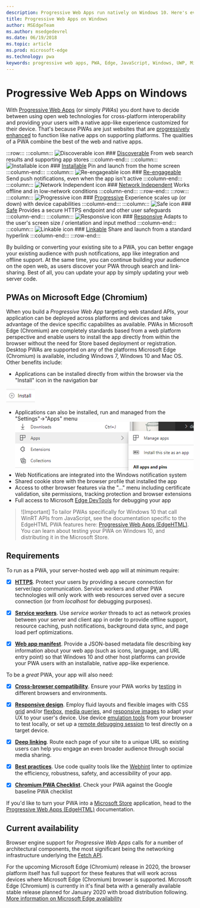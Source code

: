 ```yaml
---
description: Progressive Web Apps run natively on Windows 10. Here's everything you need to know as a web developer.
title: Progressive Web Apps on Windows
author: MSEdgeTeam
ms.author: msedgedevrel
ms.date: 06/19/2018
ms.topic: article
ms.prod: microsoft-edge
ms.technology: pwa
keywords: progressive web apps, PWA, Edge, JavaScript, Windows, UWP, Microsoft Store
---
```


# Progressive Web Apps on Windows

With [Progressive Web Apps](https://developer.mozilla.org/en-US/Apps/Progressive) (or simply *PWA*s) you dont have to decide between using open web technologies for cross-platform interoperability and providing your users with a native app-like experience customized for their device. That's because PWAs are just websites that are [progressively enhanced](https://alistapart.com/article/understandingprogressiveenhancement) to function like native apps on supporting platforms. The qualities of a PWA combine the best of the web and native apps. 

:::row:::
    :::column:::
        ![Discoverable icon](./progressive-web-apps/media/i_search.png)
        ### [Discoverable](https://developer.mozilla.org/en-US/Apps/Progressive/Advantages#Discoverable)
        From web search results and supporting app stores
    :::column-end:::
    :::column:::
        ![Installable icon](./progressive-web-apps/media/i_package.png)
        ### [Installable](https://developer.mozilla.org/en-US/Apps/Progressive/Advantages#Installable)
        Pin and launch from the home screen
    :::column-end:::
    :::column:::
        ![Re-engageable icon](./progressive-web-apps/media/i_push-notification.png)
        ### [Re-engageable](https://developer.mozilla.org/en-US/Apps/Progressive/Advantages#Re-engageable)
        Send push notifications, even when the app isn't active
    :::column-end:::
    :::column:::
        ![Network Independent icon](./progressive-web-apps/media/i_offline.png)
        ### [Network Independent](https://developer.mozilla.org/en-US/Apps/Progressive/Advantages#Network_independent)
        Works offline and in low-network conditions
    :::column-end:::
:::row-end:::
:::row:::
    :::column:::
        ![Progressive icon](./progressive-web-apps/media/i_progressive.png)
        ### [Progressive](https://developer.mozilla.org/en-US/Apps/Progressive/Advantages#Progressive)
        Experience scales up (or down) with device capabilities
    :::column-end:::
    :::column:::
        ![Safe icon](./progressive-web-apps/media/i_security.png)
        ### [Safe](https://developer.mozilla.org/en-US/docs/Web/Apps/Progressive/Advantages#Progressive#Safe)
        Provides a secure HTTPS endpoint and other user safeguards    
    :::column-end:::
    :::column:::
        ![Responsive icon](./progressive-web-apps/media/i_responsive.png)
        ### [Responsive](https://developer.mozilla.org/en-US/Apps/Progressive/Advantages#Responsive)
        Adapts to the user's screen size / orientation and input method
    :::column-end:::
    :::column:::
        ![Linkable icon](./progressive-web-apps/media/i_link.png)
        ### [Linkable](https://developer.mozilla.org/en-US/Apps/Progressive/Advantages#Linkable)
        Share and launch from a standard hyperlink
    :::column-end:::
:::row-end:::

By building or converting your existing site to a PWA, you can better engage your existing audience with push notifications, app like integration and offline support. At the same time, you can continue building your audience on the open web, as users discover your PWA through search and link-sharing. Best of all, you can update your app by simply updating your web server code.

## PWAs on Microsoft Edge (Chromium)

When you build a *Progressive Web App* targeting web standard APIs, your application can be deployed across platforms and devices and take advantage of the device specific capabilites as available. PWAs in Microsoft Edge (Chromium) are completely standards based from a web platform perspective and enable users to install the app directly from within the browser without the need for Store based deployment or registration. Desktop PWAs are supported on any of the platforms Microsoft Edge (Chromium) is available, including Windows 7, Windows 10 and Mac OS.  Other benefits include:
   - Applications can be installed directly from within the browser via the "Install" icon in the navigation bar

   ![Install application flyout and icon](./progressive-web-apps-chromium/images/Install_PWA.png)

   - Applications can also be installed, run and managed from the "Settings"->"Apps" menu
   ![Application menu items under settings](./progressive-web-apps-chromium/images/App_menus.png)
   - Web Notifications are integrated into the Windows notification system
   - Shared cookie store with the browser profile that installed the app
   - Access to other browser features via the "..." menu including certificate validation, site permissions, tracking protection and browser extensions
   - Full access to Microsoft [Edge DevTools](./devtools-guide-chromium/progressive-web-apps) for debugging your app 

> ![Important] To tailor PWAs specifically for Windows 10 that call WinRT APIs from JavaScript, see the documentation specific to the EdgeHTML PWA features here: [Progressive Web Apps (EdgeHTML)](./progressive-web-apps-edgehtml). You can learn about testing your PWA on Windows 10, and distributing it in the Microsoft Store.


## Requirements

To run as a PWA, your server-hosted web app will at minimum require:

  - [X] [**HTTPS**](https://en.wikipedia.org/wiki/HTTPS). Protect your users by providing a secure connection for server/app communication. Service workers and other PWA technologies will only work with web resources served over a secure connection (or from *localhost* for debugging purposes). 
  
  - [X] [**Service workers**](https://developer.mozilla.org/en-US/docs/Web/API/Service_Worker_API). Use *service worker* threads to act as network proxies between your server and client app in order to provide offline support, resource caching, push notifications, background data sync, and  page load perf optimizations.

  - [X] [**Web app manifest**](https://developer.mozilla.org/en-US/docs/Web/Manifest). Provide a JSON-based metadata file describing key information about your web app (such as icons, language, and URL entry point) so that Windows 10 and other host platforms can provide your PWA users with an installable, native app-like experience.

To be a *great* PWA, your app will also need:

  - [X] [**Cross-browser compatibility**](https://developer.mozilla.org/en-US/docs/Learn/Tools_and_testing/Cross_browser_testing). Ensure your PWA works by [testing](https://developer.microsoft.com/en-us/microsoft-edge/tools/remote/) in different browsers and environments. 
  
  - [X] [**Responsive design**](https://en.wikipedia.org/wiki/Responsive_web_design). Employ fluid layouts and flexible images with CSS [grid](https://developer.mozilla.org/en-US/docs/Web/CSS/CSS_Grid_Layout) and/or [flexbox](https://developer.mozilla.org/en-US/docs/Web/CSS/CSS_Flexible_Box_Layout), [media queries](https://developer.mozilla.org/en-US/docs/Web/CSS/Media_Queries), and [responsive images](https://developer.mozilla.org/en-US/docs/Learn/HTML/Multimedia_and_embedding/Responsive_images) to adapt your UX to your user's device. Use device [emulation tools](./devtools-guide/emulation.md) from your browser to test locally, or set up a [remote debugging session](./devtools-protocol/0.1/clients.md#microsoft-edge-devtools-preview) to test directly on a target device.
  
  - [X] [**Deep linking**](https://en.wikipedia.org/wiki/Deep_linking). Route each page of your site to a unique URL so existing users can help you engage an even broader audience through social media sharing.

  - [X] [**Best practices**](https://webhint.io/). Use code quality tools like the [Webhint](https://webhint.io/) linter to optimize the efficiency, robustness, safety, and accessibility of your app.

  - [X] [**Chromium PWA Checklist**](https://developers.google.com/web/progressive-web-apps/checklist#baseline). Check your PWA against the Google baseline PWA checklist

If you'd like to turn your PWA into a [Microsoft Store](https://developer.microsoft.com/en-us/store) application, head to the [Progressive Web Apps (EdgeHTML)](./progressive-web-apps-edgehtml/microsoft-store.md) documentation.

## Current availability

Browser engine support for *Progressive Web Apps* calls for a number of architectural components, the most significant being the networking infrastructure underlying the [Fetch API](https://developer.mozilla.org/en-US/docs/Web/API/Fetch_API). 

For the upcoming Microsoft Edge (Chromium) release in 2020, the browser platform itself has full support for these features that will work across devices where Microsoft Edge (Chromium) browser is supported. Microsoft Edge (Chromium) is currently in it's final beta with a generally available stable release planned for January 2020 with broad distribution following. [More information on Microsoft Edge availability](https://www.microsoftedge.com)

